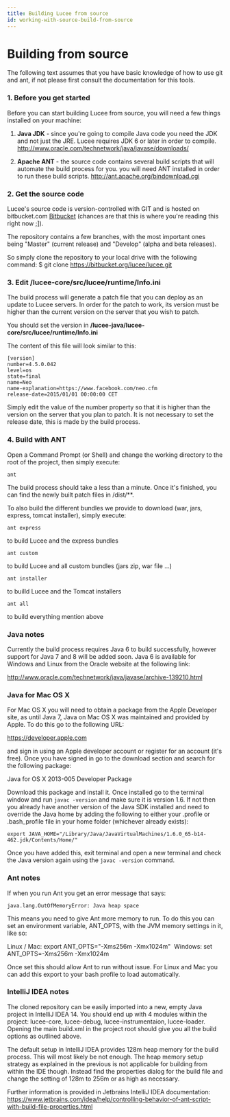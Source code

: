 ```yaml
---
title: Building Lucee from source
id: working-with-source-build-from-source
---
```


# Building from source #

The following text assumes that you have basic knowledge of how to use git and ant, if not please first consult the documentation for this tools.

### 1. Before you get started

Before you can start building Lucee from source, you will need a few things installed on your machine:

1. **Java JDK** - since you're going to compile Java code you need the JDK and not just the JRE.  Lucee requires JDK 6 or later in order to compile.  http://www.oracle.com/technetwork/java/javase/downloads/

1. **Apache ANT** - the source code contains several build scripts that will automate the build process for you. you will need ANT installed in order to run these build scripts. http://ant.apache.org/bindownload.cgi

### 2. Get the source code

Lucee's source code is version-controlled with GIT and is hosted on bitbucket.com [Bitbucket](https://bitbucket.org/lucee/lucee) (chances are that this is where you're reading this right now ;]).

The repository contains a few branches, with the most important ones being "Master" (current release) and "Develop" (alpha and beta releases).

So simply clone the repository to your local drive with the following command:
$ git clone https://bitbucket.org/lucee/lucee.git


### 3. Edit /lucee-core/src/lucee/runtime/Info.ini

The build process will generate a patch file that you can deploy as an update to Lucee servers. In order for the patch to work, its version must be higher than the current version on the server that you wish to patch.

You should set the version in **/lucee-java/lucee-core/src/lucee/runtime/Info.ini**

The content of this file will look similar to this:

    [version]
    number=4.5.0.042
    level=os
    state=final
    name=Neo
    name-explanation=https://www.facebook.com/neo.cfm
    release-date=2015/01/01 00:00:00 CET

Simply edit the value of the number property so that it is higher than the version on the server that you plan to patch.
It is not necessary to set the release date, this is made by the build process.

### 4. Build with ANT

Open a Command Prompt (or Shell) and change the working directory to the root of the project, then simply execute:

    ant

The build process should take a less than a minute.  Once it's finished, you can find the newly built patch files in /dist/**.

To also build the different bundles we provide to download (war, jars, express, tomcat installer), simply execute:

    ant express

to build Lucee and the express bundles

    ant custom

to build Lucee and all custom bundles (jars zip, war file ...)

    ant installer

to builld Lucee and the Tomcat installers

    ant all

to build everything mention above

### Java notes
Currently the build process requires Java 6 to build successfully, however support for Java 7 and 8 will be added soon. Java 6 is available for Windows and Linux from the Oracle website at the following link:

http://www.oracle.com/technetwork/java/javase/archive-139210.html

### Java for Mac OS X
For Mac OS X you will need to obtain a package from the Apple Developer site, as until Java 7, Java on Mac OS X was maintained and provided by Apple. To do this go to the following URL:

https://developer.apple.com

and sign in using an Apple developer account or register for an account (it's free). Once you have signed in go to the download section and search for the following package:

Java for OS X 2013-005 Developer Package

Download this package and install it. Once installed go to the terminal window and run ```javac -version``` and make sure it is version 1.6. If not then you already have another version of the Java SDK installed and need to override the Java home by adding the following to either your .profile or .bash_profile file in your home folder (whichever already exists):

```export JAVA_HOME="/Library/Java/JavaVirtualMachines/1.6.0_65-b14-462.jdk/Contents/Home/"```

Once you have added this, exit terminal and open a new terminal and check the Java version again using the ```javac -version``` command.

### Ant notes
If when you run Ant you get an error message that says:

```java.lang.OutOfMemoryError: Java heap space```

This means you need to give Ant more memory to run. To do this you can set an environment variable, ANT_OPTS, with the JVM memory settings in it, like so:

Linux / Mac: export ANT_OPTS="-Xms256m -Xmx1024m" 
Windows: set ANT_OPTS=-Xms256m -Xmx1024m 

Once set this should allow Ant to run without issue. For Linux and Mac you can add this export to your bash profile to load automatically.

### IntelliJ IDEA notes
The cloned repository can be easily imported into a new, empty Java project in IntelliJ IDEA 14. You should end up with 4 modules within the project: lucee-core, lucee-debug, lucee-instrumentaion, lucee-loader. Opening the main build.xml in the project root should give you all the build options as outlined above.

The default setup in IntelliJ IDEA provides 128m heap memory for the build process. This will most likely be not enough. The heap memory setup strategy as explained in the previous is not applicable for building from within the IDE though. Instead find the properties dialog for the build file and change the setting of 128m to 256m or as high as necessary.

Further information is provided in Jetbrains IntelliJ IDEA documentation: https://www.jetbrains.com/idea/help/controlling-behavior-of-ant-script-with-build-file-properties.html
